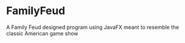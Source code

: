 # FamilyFeud
A Family Feud designed program using JavaFX meant to resemble the classic American game show
